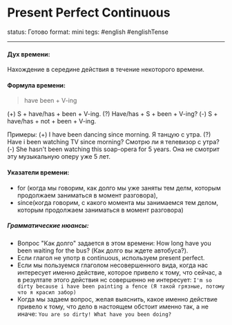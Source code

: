 # Present Perfect Continuous
status: Готово
format: mini
tegs: #english #englishTense 

---
#### Дух времени: 
Нахождение в середине действия в течение некоторого времени.

#### Формула времени: 
> have been + V-ing

(+) S + have/has + been + V-ing.
(?) Have/has + S + been + V-ing?
(-) S + have/has + not + been + V-ing.

Примеры:
(+)  I have been dancing since morning. Я танцую с утра.
(?) Have i been watching TV since morning? Смотрю ли я телевизор с утра?
(-) She hasn't been watching this soap-opera for 5 years. Она не смотрит эту музыкальную оперу уже 5 лет.

#### Указатели времени:
- for (когда мы говорим, как долго мы уже заняты тем делм, которым продолжаем заниматься в момент разговора),
- since(когда говорим, с какого момента мы занимаемся тем делом, которым продолжаем заниматься в момент разговора)
 
##### Грамматические нюансы: 
- Вопрос "Как долго" задается в этом времени: How long have you been waiting for the bus? (Как долго вы ждете автобуса?).
- Если глагол не употр в continuous, используем present perfect.
- Если мы пользуемся глаголом несовершенного вида, когда нас интересует именно действие, которое привело к тому, что сейчас, а в резултате этого действия нс совершенно не интересует: `I'm so dirty because i have been painting a fence (Я такой грязные, потому что я красил забор)`
- Когда мы задаем вопрос, желая выяснить, какое именно действие привело к тому, что дело в настоящем обстоит именно так, а не иначе: `You are so dirty! What have you been doing?`